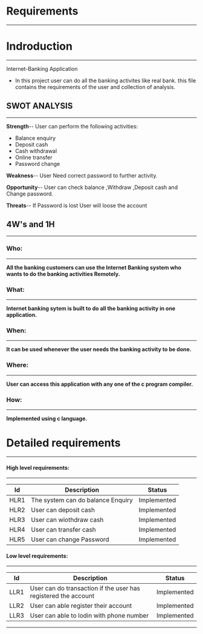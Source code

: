# Requirements

_________________________________________________________
# Indroduction

_________________________________________________________
Internet-Banking Application 
- In this project user can do all the banking activites like real bank. this file contains the requirements of the user and collection of analysis.

SWOT ANALYSIS
-
_________________________________________________________
**Strength**-- User can perform the following activities:

- Balance enquiry
- Deposit cash
- Cash withdrawal
- Online transfer 
- Password change

**Weakness**-- User Need correct password to further activity.

**Opportunity**-- User can check balance ,Withdraw ,Deposit cash and Change password.

**Threats**-- If Password is lost User will loose the account

4W's and 1H
-
__________________________________________________________
### Who:
__________________________________________________________
**All the banking customers can use the Internet Banking system who wants to do the banking activities Remotely.**
### What:
__________________________________________________________
**Internet banking sytem is built to do all the banking activity in one application.**

### When:
__________________________________________________________
**It can be used whenever the user needs the banking activity to be done.**
### Where:
__________________________________________________________
**User can access this application with any one of the c program compiler.**
### How:
__________________________________________________________
**Implemented  using c language.**

# Detailed requirements
__________________________________________________________
#### High level requirements:
__________________________________________________________
| Id | Description | Status |
| ------ | ------ | ------ |
| HLR1|The system can do balance Enquiry|Implemented||
| HLR2|User can deposit cash|Implemented|
| HLR3|User can wiothdraw cash|Implemented|
| HLR4|User can transfer cash|Implemented|
| HLR5|User can change Password|Implemented|

#### Low level requirements:
__________________________________________________________
| Id | Description | Status |
| ------ | ------ | ------ |
| LLR1|User can do transaction if the user has registered the account |Implemented||
| LLR2|User can able register their account|Implemented|
| LLR3|User can able to lodin with phone number|Implemented|
__________________________________________________________



